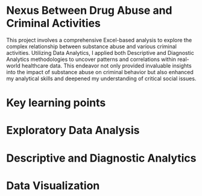 # Nexus Between Drug Abuse and Criminal Activities
This project involves a comprehensive Excel-based analysis to explore the complex relationship between substance abuse and various criminal activities. Utilizing Data Analytics, I applied both Descriptive and Diagnostic Analytics methodologies to uncover patterns and correlations within real-world healthcare data. This endeavor not only provided invaluable insights into the impact of substance abuse on criminal behavior but also enhanced my analytical skills and deepened my understanding of critical social issues.
# Key learning points
# Exploratory Data Analysis
# Descriptive and Diagnostic Analytics
# Data Visualization
